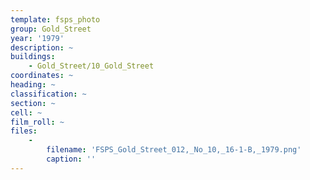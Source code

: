 ```yaml
---
template: fsps_photo
group: Gold_Street
year: '1979'
description: ~
buildings:
    - Gold_Street/10_Gold_Street
coordinates: ~
heading: ~
classification: ~
section: ~
cell: ~
film_roll: ~
files:
    -
        filename: 'FSPS_Gold_Street_012,_No_10,_16-1-B,_1979.png'
        caption: ''
---
```

